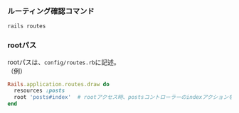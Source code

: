 ### ルーティング確認コマンド
```
rails routes
```
  
  
### rootパス
rootパスは、```config/routes.rb```に記述。  
（例）
```rb
Rails.application.routes.draw do
  resources :posts
  root 'posts#index'  # rootアクセス時、postsコントローラーのindexアクションをコール
end
```
